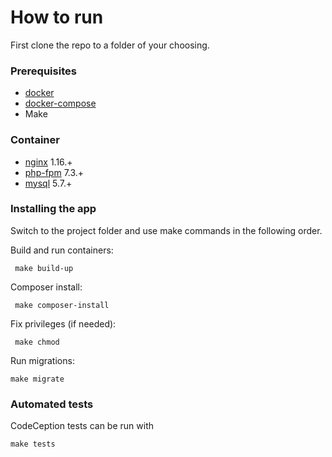 # How to run

First clone the repo to a folder of your choosing.

### Prerequisites
* [docker](https://www.docker.com/)
* [docker-compose](https://docs.docker.com/compose/)
* Make

### Container
 - [nginx](https://hub.docker.com/_/nginx/) 1.16.+
 - [php-fpm](https://hub.docker.com/_/php/) 7.3.+
- [mysql](https://hub.docker.com/_/mysql/) 5.7.+

### Installing the app

Switch to the project folder and use make commands in the following order. 


Build and run containers:
```
 make build-up
```

Composer install:
```
 make composer-install 
```

Fix privileges (if needed):
```
 make chmod 
```

Run migrations:
```
make migrate
```

### Automated tests

CodeCeption tests can be run with 

```
make tests
```
